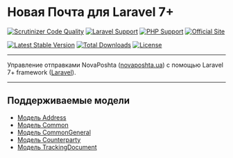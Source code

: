# Новая Почта для Laravel 7+

[![Scrutinizer Code Quality](https://scrutinizer-ci.com/g/daaner/novaposhta/badges/quality-score.png?b=master)](https://scrutinizer-ci.com/g/daaner/novaposhta/?branch=master)
[![Laravel Support](https://img.shields.io/badge/Laravel-7+-brightgreen.svg)]()
[![PHP Support](https://img.shields.io/badge/PHP-7.2.5+-brightgreen.svg)]()
[![Official Site](https://img.shields.io/badge/official-site-blue.svg)](https://daaner.github.io/NovaPoshta/)

[![Latest Stable Version](https://poser.pugx.org/daaner/novaposhta/v)](//packagist.org/packages/daaner/novaposhta)
[![Total Downloads](https://poser.pugx.org/daaner/novaposhta/downloads)](//packagist.org/packages/daaner/novaposhta)
[![License](https://poser.pugx.org/daaner/novaposhta/license)](//packagist.org/packages/daaner/novaposhta)

***

Управление отправками NovaPoshta ([novaposhta.ua](https://novaposhta.ua/)) с помощью Laravel 7+ framework ([Laravel](https://laravel.com)).

***

## Поддерживаемые модели

* [Модель Address](Address.md)
* [Модель Common](Common.md)
* [Модель CommonGeneral](CommonGeneral.md)
* [Модель Counterparty](Counterparty.md)
* [Модель TrackingDocument](TrackingDocument.md)
